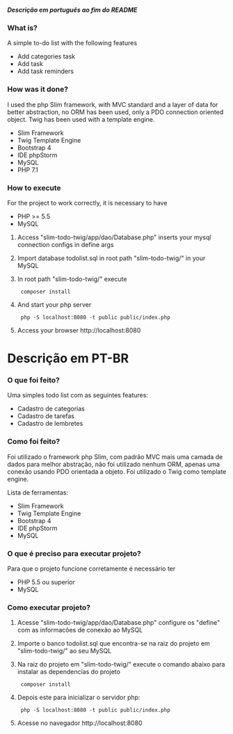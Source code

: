 ##### Descrição em português ao fim do README

### What is?

A simple to-do list with the following features
* Add categories task
* Add task
* Add task reminders

### How was it done?

I used the php Slim framework, with MVC standard and a layer of data
for better abstraction, no ORM has been used, only a PDO connection 
oriented object. Twig has been used with a template engine.

* Slim Framework
* Twig Template Engine
* Bootstrap 4 
* IDE phpStorm
* MySQL
* PHP 7.1

### How to execute

For the project to work correctly, it is necessary to have 
* PHP >= 5.5
* MySQL 

1. Access "slim-todo-twig/app/dao/Database.php" inserts your mysql connection configs in define args
2. Import database todolist.sql in root path "slim-todo-twig/" in your MySQL
3. In root path "slim-todo-twig/" execute 
        
        composer install
4. And start your php server

        php -S localhost:8080 -t public public/index.php
    
5. Access your browser http://localhost:8080

# Descrição em PT-BR
### O que foi feito?

Uma simples todo list com as seguintes features:
* Cadastro de categorias
* Cadastro de tarefas
* Cadastro de lembretes

### Como foi feito?

Foi utilizado o framework php Slim, com padrão MVC mais uma camada de dados
para melhor abstração, não foi utilizado nenhum ORM, apenas uma conexão usando PDO
orientada a objeto. Foi utilizado o Twig como template engine.

Lista de ferramentas:
* Slim Framework
* Twig Template Engine
* Bootstrap 4 
* IDE phpStorm
* MySQL

### O que é preciso para executar projeto?

Para que o projeto funcione corretamente é necessário ter 
* PHP 5.5 ou superior
* MySQL

### Como executar projeto?

1. Acesse "slim-todo-twig/app/dao/Database.php" configure os "define" com as informacões de conexão ao MySQL
2. Importe o banco todolist.sql que encontra-se na raiz do projeto em "slim-todo-twig/" ao seu MySQL
3. Na raiz do projeto em "slim-todo-twig/" execute o comando abaixo para instalar as dependencias do projeto 
        
        composer install
4. Depois este para inicializar o servidor php:

        php -S localhost:8080 -t public public/index.php
    
5. Acesse no navegador http://localhost:8080